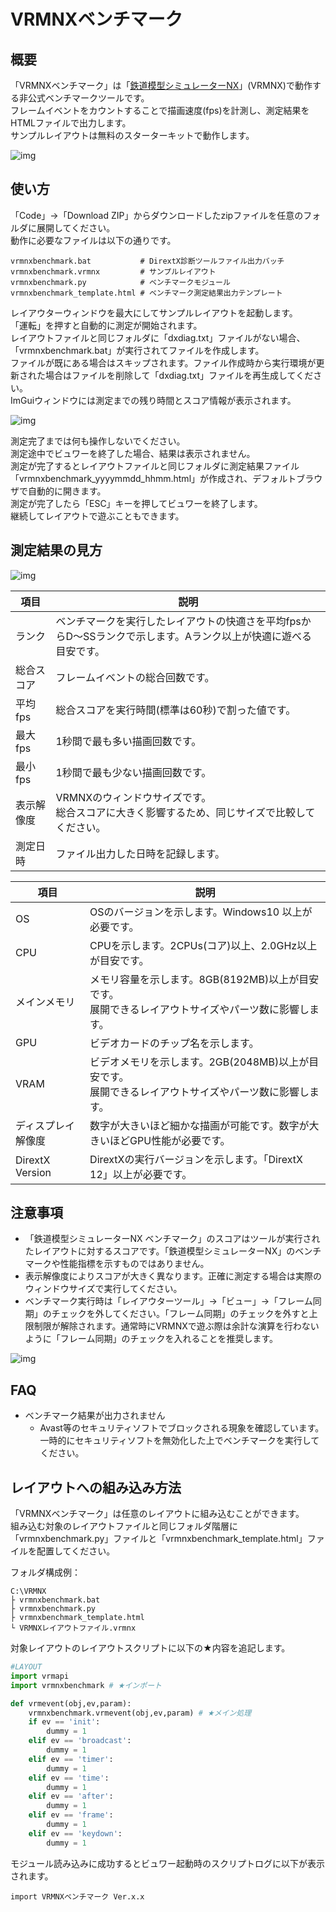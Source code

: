 # VRMNXベンチマーク
## 概要
「VRMNXベンチマーク」は「[鉄道模型シミュレーターNX](http://www.imagic.co.jp/hobby/products/vrmnx/ "鉄道模型シミュレーターNX")」(VRMNX)で動作する非公式ベンチマークツールです。  
フレームイベントをカウントすることで描画速度(fps)を計測し、測定結果をHTMLファイルで出力します。  
サンプルレイアウトは無料のスターターキットで動作します。  

![img](img/vrmbm04.jpg)

## 使い方
「Code」→「Download ZIP」からダウンロードしたzipファイルを任意のフォルダに展開してください。  
動作に必要なファイルは以下の通りです。  

```
vrmnxbenchmark.bat           # DirextX診断ツールファイル出力バッチ
vrmnxbenchmark.vrmnx         # サンプルレイアウト
vrmnxbenchmark.py            # ベンチマークモジュール
vrmnxbenchmark_template.html # ベンチマーク測定結果出力テンプレート
```

レイアウターウィンドウを最大にしてサンプルレイアウトを起動します。  
「運転」を押すと自動的に測定が開始されます。  
レイアウトファイルと同じフォルダに「dxdiag.txt」ファイルがない場合、「vrmnxbenchmark.bat」が実行されてファイルを作成します。  
ファイルが既にある場合はスキップされます。ファイル作成時から実行環境が更新された場合はファイルを削除して「dxdiag.txt」ファイルを再生成してください。  
ImGuiウィンドウには測定までの残り時間とスコア情報が表示されます。  

![img](img/vrmbm01.png)

測定完了までは何も操作しないでください。  
測定途中でビュワーを終了した場合、結果は表示されません。  
測定が完了するとレイアウトファイルと同じフォルダに測定結果ファイル「vrmnxbenchmark_yyyymmdd_hhmm.html」が作成され、デフォルトブラウザで自動的に開きます。  
測定が完了したら「ESC」キーを押してビュワーを終了します。  
継続してレイアウトで遊ぶこともできます。


## 測定結果の見方
![img](img/vrmbm02.png)

| 項目 | 説明 |
| ---- | ---- |
|ランク|ベンチマークを実行したレイアウトの快適さを平均fpsからD～SSランクで示します。Aランク以上が快適に遊べる目安です。|
|総合スコア|フレームイベントの総合回数です。|
|平均fps   |総合スコアを実行時間(標準は60秒)で割った値です。|
|最大fps   |1秒間で最も多い描画回数です。|
|最小fps   |1秒間で最も少ない描画回数です。|
|表示解像度|VRMNXのウィンドウサイズです。<br/>総合スコアに大きく影響するため、同じサイズで比較してください。|
|測定日時  |ファイル出力した日時を記録します。|

| 項目 | 説明 |
| ---- | ---- |
|OS    |OSのバージョンを示します。Windows10 以上が必要です。|
|CPU   |CPUを示します。2CPUs(コア)以上、2.0GHz以上が目安です。|
|メインメモリ|メモリ容量を示します。8GB(8192MB)以上が目安です。<br/>展開できるレイアウトサイズやパーツ数に影響します。|
|GPU   |ビデオカードのチップ名を示します。|
|VRAM  |ビデオメモリを示します。2GB(2048MB)以上が目安です。<br/>展開できるレイアウトサイズやパーツ数に影響します。|
|ディスプレイ解像度|数字が大きいほど細かな描画が可能です。数字が大きいほどGPU性能が必要です。|
|DirextX Version   |DirextXの実行バージョンを示します。「DirextX 12」以上が必要です。|


## 注意事項
- 「鉄道模型シミュレーターNX ベンチマーク」のスコアはツールが実行されたレイアウトに対するスコアです。「鉄道模型シミュレーターNX」のベンチマークや性能指標を示すものではありません。
- 表示解像度によりスコアが大きく異なります。正確に測定する場合は実際のウィンドウサイズで実行してください。
- ベンチマーク実行時は「レイアウターツール」→「ビュー」→「フレーム同期」のチェックを外してください。「フレーム同期」のチェックを外すと上限制限が解除されます。通常時にVRMNXで遊ぶ際は余計な演算を行わないように「フレーム同期」のチェックを入れることを推奨します。  

![img](img/vrmbm03.png)


## FAQ
- ベンチマーク結果が出力されません
  - Avast等のセキュリティソフトでブロックされる現象を確認しています。一時的にセキュリティソフトを無効化した上でベンチマークを実行してください。


## レイアウトへの組み込み方法
「VRMNXベンチマーク」は任意のレイアウトに組み込むことができます。  
組み込む対象のレイアウトファイルと同じフォルダ階層に「vrmnxbenchmark.py」ファイルと「vrmnxbenchmark_template.html」ファイルを配置してください。  

フォルダ構成例：
```
C:\VRMNX
├ vrmnxbenchmark.bat
├ vrmnxbenchmark.py
├ vrmnxbenchmark_template.html
└ VRMNXレイアウトファイル.vrmnx
```

対象レイアウトのレイアウトスクリプトに以下の★内容を追記します。  

```py
#LAYOUT
import vrmapi
import vrmnxbenchmark # ★インポート

def vrmevent(obj,ev,param):
    vrmnxbenchmark.vrmevent(obj,ev,param) # ★メイン処理
    if ev == 'init':
        dummy = 1
    elif ev == 'broadcast':
        dummy = 1
    elif ev == 'timer':
        dummy = 1
    elif ev == 'time':
        dummy = 1
    elif ev == 'after':
        dummy = 1
    elif ev == 'frame':
        dummy = 1
    elif ev == 'keydown':
        dummy = 1
```

モジュール読み込みに成功するとビュワー起動時のスクリプトログに以下が表示されます。

```
import VRMNXベンチマーク Ver.x.x
```
